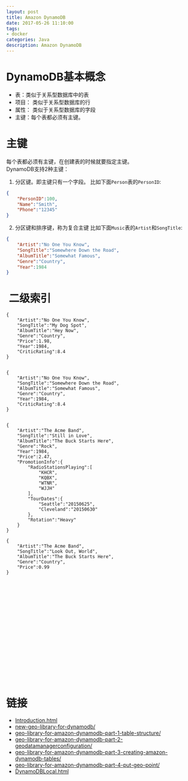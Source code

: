 ```yaml
---
layout: post
title: Amazon DynamoDB
date: 2017-05-26 11:10:00
tags:
- docker
categories: Java
description: Amazon DynamoDB
---
```




# DynamoDB基本概念
* 表：类似于关系型数据库中的表
* 项目： 类似于关系型数据库的行
* 属性： 类似于关系型数据库的字段
* 主键：每个表都必须有主键。

# 主键
每个表都必须有主键，在创建表的时候就要指定主键。    
DynamoDB支持2种主键：
1. 分区键。即主键只有一个字段。
比如下面`Person`表的`PersonID`:
```json
{
    "PersonID":100,
    "Name":"Smith",
    "Phone":"12345"
}
```
2. 分区键和排序键，称为复合主键
比如下面`Music`表的`Artist`和`SongTitle`:
```json
{
    "Artist":"No One You Know",
    "SongTitle":"Somewhere Down the Road",
    "AlbumTitle":"Somewhat Famous",
    "Genre":"Country",
    "Year":1984
}
```

#  二级索引

```text
{
    "Artist":"No One You Know",
    "SongTitle":"My Dog Spot",
    "AlbumTitle":"Hey Now",
    "Genre":"Country",
    "Price":1.98,
    "Year":1984,
    "CriticRating":8.4
}


{
    "Artist":"No One You Know",
    "SongTitle":"Somewhere Down the Road",
    "AlbumTitle":"Somewhat Famous",
    "Genre":"Country",
    "Year":1984,
    "CriticRating":8.4
}


{
    "Artist":"The Acme Band",
    "SongTitle":"Still in Love",
    "AlbumTitle":"The Buck Starts Here",
    "Genre":"Rock",
    "Year":1984,
    "Price":2.47,
    "PromotionInfo":{
        "RadioStationsPlaying":[
            "KHCR",
            "KQBX",
            "WTNR",
            "WJJH"
        ],
        "TourDates":{
            "Seattle":"20150625",
            "Cleveland":"20150630"
        },
        "Rotation":"Heavy"
    }
}

{
    "Artist":"The Acme Band",
    "SongTitle":"Look Out, World",
    "AlbumTitle":"The Buck Starts Here",
    "Genre":"Country",
    "Price":0.99
}





















```









# 链接
* [Introduction.html](http://docs.aws.amazon.com/zh_cn/amazondynamodb/latest/developerguide/Introduction.html)
* [new-geo-library-for-dynamodb/](https://aws.amazon.com/cn/blogs/aws/new-geo-library-for-dynamodb/)
* [geo-library-for-amazon-dynamodb-part-1-table-structure/](https://aws.amazon.com/cn/blogs/mobile/geo-library-for-amazon-dynamodb-part-1-table-structure/)
* [geo-library-for-amazon-dynamodb-part-2-geodatamanagerconfiguration/](https://aws.amazon.com/cn/blogs/mobile/geo-library-for-amazon-dynamodb-part-2-geodatamanagerconfiguration/)
* [geo-library-for-amazon-dynamodb-part-3-creating-amazon-dynamodb-tables/](https://aws.amazon.com/cn/blogs/mobile/geo-library-for-amazon-dynamodb-part-3-creating-amazon-dynamodb-tables/)
* [geo-library-for-amazon-dynamodb-part-4-put-geo-point/](https://aws.amazon.com/cn/blogs/mobile/geo-library-for-amazon-dynamodb-part-4-put-geo-point/)
* [DynamoDBLocal.html](http://docs.aws.amazon.com/zh_cn/amazondynamodb/latest/developerguide/DynamoDBLocal.html)

